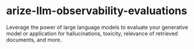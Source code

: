 # arize-llm-observability-evaluations
Leverage the power of large language models to evaluate your generative model or application for hallucinations, toxicity, relevance of retrieved documents, and more.
